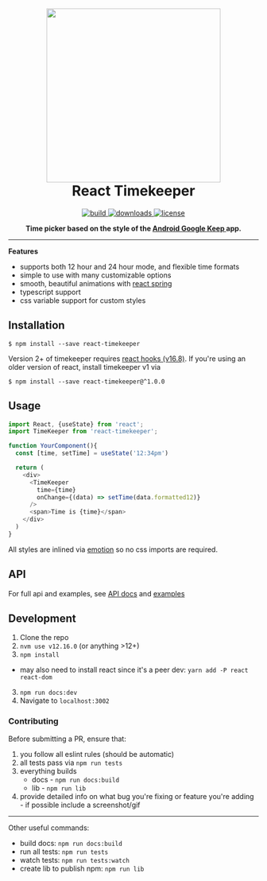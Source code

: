 <!--
TODO
- update react spring to v9 on release
	- should fix about of typescript issues
- fix remaining typescript errors
- add units tests for components once enzyme gains better supports shallow
-->

<h1 align="center">
	<img height="350" src="./screenshots/example.png" />
	<br/>
	React Timekeeper
</h1>

<p align="center">
  <a href="https://travis-ci.com/catc/react-timekeeper">
    <img src="https://travis-ci.com/catc/react-timekeeper.svg?branch=master" alt="build" />
  </a>
  <a href="https://www.npmjs.com/package/react-timekeeper">
    <img src="https://img.shields.io/npm/dm/react-timekeeper" alt="downloads" />
  </a>
  <a href="https://github.com/catc/react-timekeeper/blob/master/LICENSE">
    <img src="https://img.shields.io/badge/License-MIT-yellow.svg" alt="license"/>
  </a>
</p>

<p align="center">
	<b>
		Time picker based on the style of the
		<a href="https://play.google.com/store/apps/details?id=com.google.android.keep" target="_blank">
		Android Google Keep
		</a>
		app.
	</b>
</p>

------------

**Features**
- supports both 12 hour and 24 hour mode, and flexible time formats
- simple to use with many customizable options
- smooth, beautiful animations with [react spring](https://www.react-spring.io)
- typescript support
- css variable support for custom styles

## Installation

```shell
$ npm install --save react-timekeeper
```

Version 2+ of timekeeper requires [react hooks (v16.8)](https://reactjs.org/blog/2019/02/06/react-v16.8.0.html). If you're using an older version of react, install timekeeper v1 via
```shell
$ npm install --save react-timekeeper@^1.0.0
```

## Usage

```javascript
import React, {useState} from 'react';
import TimeKeeper from 'react-timekeeper';

function YourComponent(){
  const [time, setTime] = useState('12:34pm')

  return (
    <div>
      <TimeKeeper
        time={time}
        onChange={(data) => setTime(data.formatted12)}
      />
      <span>Time is {time}</span>
    </div>
  )
}
```

All styles are inlined via [emotion](https://github.com/emotion-js/emotion) so no css imports are required.

## API
For full api and examples, see [API docs](https://catc.github.io/react-timekeeper/#api) and [examples](https://catc.github.io/react-timekeeper/#examples)



## Development
1. Clone the repo
3. `nvm use v12.16.0` (or anything >12+)
2. `npm install`
  - may also need to install react since it's a peer dev: `yarn add -P react react-dom`
3. `npm run docs:dev`
4. Navigate to `localhost:3002`

### Contributing
Before submitting a PR, ensure that:
1. you follow all eslint rules (should be automatic)
1. all tests pass via `npm run tests`
1. everything builds
    - docs - `npm run docs:build`
    - lib - `npm run lib`
1. provide detailed info on what bug you're fixing or feature you're adding - if possible include a screenshot/gif

------------

Other useful commands:
- build docs: `npm run docs:build`
- run all tests: `npm run tests`
- watch tests: `npm run tests:watch`
- create lib to publish npm: `npm run lib`

